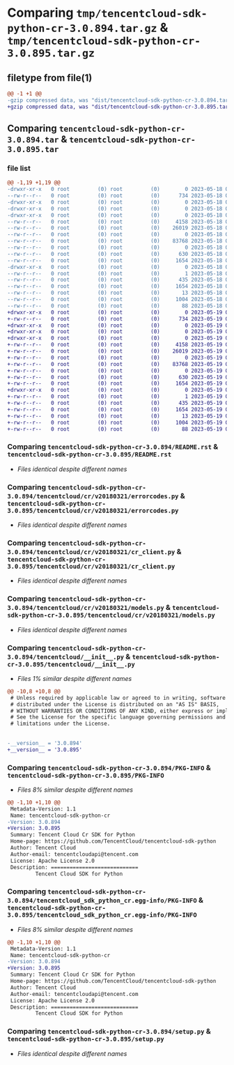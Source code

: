 # Comparing `tmp/tencentcloud-sdk-python-cr-3.0.894.tar.gz` & `tmp/tencentcloud-sdk-python-cr-3.0.895.tar.gz`

## filetype from file(1)

```diff
@@ -1 +1 @@
-gzip compressed data, was "dist/tencentcloud-sdk-python-cr-3.0.894.tar", last modified: Thu May 18 00:22:34 2023, max compression
+gzip compressed data, was "dist/tencentcloud-sdk-python-cr-3.0.895.tar", last modified: Fri May 19 02:47:45 2023, max compression
```

## Comparing `tencentcloud-sdk-python-cr-3.0.894.tar` & `tencentcloud-sdk-python-cr-3.0.895.tar`

### file list

```diff
@@ -1,19 +1,19 @@
-drwxr-xr-x   0 root         (0) root         (0)        0 2023-05-18 00:22:34.000000 tencentcloud-sdk-python-cr-3.0.894/
--rw-r--r--   0 root         (0) root         (0)      734 2023-05-18 00:22:34.000000 tencentcloud-sdk-python-cr-3.0.894/README.rst
-drwxr-xr-x   0 root         (0) root         (0)        0 2023-05-18 00:22:34.000000 tencentcloud-sdk-python-cr-3.0.894/tencentcloud/
-drwxr-xr-x   0 root         (0) root         (0)        0 2023-05-18 00:22:34.000000 tencentcloud-sdk-python-cr-3.0.894/tencentcloud/cr/
-drwxr-xr-x   0 root         (0) root         (0)        0 2023-05-18 00:22:34.000000 tencentcloud-sdk-python-cr-3.0.894/tencentcloud/cr/v20180321/
--rw-r--r--   0 root         (0) root         (0)     4158 2023-05-18 00:22:34.000000 tencentcloud-sdk-python-cr-3.0.894/tencentcloud/cr/v20180321/errorcodes.py
--rw-r--r--   0 root         (0) root         (0)    26019 2023-05-18 00:22:34.000000 tencentcloud-sdk-python-cr-3.0.894/tencentcloud/cr/v20180321/cr_client.py
--rw-r--r--   0 root         (0) root         (0)        0 2023-05-18 00:22:34.000000 tencentcloud-sdk-python-cr-3.0.894/tencentcloud/cr/v20180321/__init__.py
--rw-r--r--   0 root         (0) root         (0)    83768 2023-05-18 00:22:34.000000 tencentcloud-sdk-python-cr-3.0.894/tencentcloud/cr/v20180321/models.py
--rw-r--r--   0 root         (0) root         (0)        0 2023-05-18 00:22:34.000000 tencentcloud-sdk-python-cr-3.0.894/tencentcloud/cr/__init__.py
--rw-r--r--   0 root         (0) root         (0)      630 2023-05-18 00:22:34.000000 tencentcloud-sdk-python-cr-3.0.894/tencentcloud/__init__.py
--rw-r--r--   0 root         (0) root         (0)     1654 2023-05-18 00:22:34.000000 tencentcloud-sdk-python-cr-3.0.894/PKG-INFO
-drwxr-xr-x   0 root         (0) root         (0)        0 2023-05-18 00:22:34.000000 tencentcloud-sdk-python-cr-3.0.894/tencentcloud_sdk_python_cr.egg-info/
--rw-r--r--   0 root         (0) root         (0)        1 2023-05-18 00:22:34.000000 tencentcloud-sdk-python-cr-3.0.894/tencentcloud_sdk_python_cr.egg-info/dependency_links.txt
--rw-r--r--   0 root         (0) root         (0)      435 2023-05-18 00:22:34.000000 tencentcloud-sdk-python-cr-3.0.894/tencentcloud_sdk_python_cr.egg-info/SOURCES.txt
--rw-r--r--   0 root         (0) root         (0)     1654 2023-05-18 00:22:34.000000 tencentcloud-sdk-python-cr-3.0.894/tencentcloud_sdk_python_cr.egg-info/PKG-INFO
--rw-r--r--   0 root         (0) root         (0)       13 2023-05-18 00:22:34.000000 tencentcloud-sdk-python-cr-3.0.894/tencentcloud_sdk_python_cr.egg-info/top_level.txt
--rw-r--r--   0 root         (0) root         (0)     1004 2023-05-18 00:22:34.000000 tencentcloud-sdk-python-cr-3.0.894/setup.py
--rw-r--r--   0 root         (0) root         (0)       88 2023-05-18 00:22:34.000000 tencentcloud-sdk-python-cr-3.0.894/setup.cfg
+drwxr-xr-x   0 root         (0) root         (0)        0 2023-05-19 02:47:45.000000 tencentcloud-sdk-python-cr-3.0.895/
+-rw-r--r--   0 root         (0) root         (0)      734 2023-05-19 02:47:45.000000 tencentcloud-sdk-python-cr-3.0.895/README.rst
+drwxr-xr-x   0 root         (0) root         (0)        0 2023-05-19 02:47:45.000000 tencentcloud-sdk-python-cr-3.0.895/tencentcloud/
+drwxr-xr-x   0 root         (0) root         (0)        0 2023-05-19 02:47:45.000000 tencentcloud-sdk-python-cr-3.0.895/tencentcloud/cr/
+drwxr-xr-x   0 root         (0) root         (0)        0 2023-05-19 02:47:45.000000 tencentcloud-sdk-python-cr-3.0.895/tencentcloud/cr/v20180321/
+-rw-r--r--   0 root         (0) root         (0)     4158 2023-05-19 02:47:45.000000 tencentcloud-sdk-python-cr-3.0.895/tencentcloud/cr/v20180321/errorcodes.py
+-rw-r--r--   0 root         (0) root         (0)    26019 2023-05-19 02:47:45.000000 tencentcloud-sdk-python-cr-3.0.895/tencentcloud/cr/v20180321/cr_client.py
+-rw-r--r--   0 root         (0) root         (0)        0 2023-05-19 02:47:45.000000 tencentcloud-sdk-python-cr-3.0.895/tencentcloud/cr/v20180321/__init__.py
+-rw-r--r--   0 root         (0) root         (0)    83768 2023-05-19 02:47:45.000000 tencentcloud-sdk-python-cr-3.0.895/tencentcloud/cr/v20180321/models.py
+-rw-r--r--   0 root         (0) root         (0)        0 2023-05-19 02:47:45.000000 tencentcloud-sdk-python-cr-3.0.895/tencentcloud/cr/__init__.py
+-rw-r--r--   0 root         (0) root         (0)      630 2023-05-19 02:47:45.000000 tencentcloud-sdk-python-cr-3.0.895/tencentcloud/__init__.py
+-rw-r--r--   0 root         (0) root         (0)     1654 2023-05-19 02:47:45.000000 tencentcloud-sdk-python-cr-3.0.895/PKG-INFO
+drwxr-xr-x   0 root         (0) root         (0)        0 2023-05-19 02:47:45.000000 tencentcloud-sdk-python-cr-3.0.895/tencentcloud_sdk_python_cr.egg-info/
+-rw-r--r--   0 root         (0) root         (0)        1 2023-05-19 02:47:45.000000 tencentcloud-sdk-python-cr-3.0.895/tencentcloud_sdk_python_cr.egg-info/dependency_links.txt
+-rw-r--r--   0 root         (0) root         (0)      435 2023-05-19 02:47:45.000000 tencentcloud-sdk-python-cr-3.0.895/tencentcloud_sdk_python_cr.egg-info/SOURCES.txt
+-rw-r--r--   0 root         (0) root         (0)     1654 2023-05-19 02:47:45.000000 tencentcloud-sdk-python-cr-3.0.895/tencentcloud_sdk_python_cr.egg-info/PKG-INFO
+-rw-r--r--   0 root         (0) root         (0)       13 2023-05-19 02:47:45.000000 tencentcloud-sdk-python-cr-3.0.895/tencentcloud_sdk_python_cr.egg-info/top_level.txt
+-rw-r--r--   0 root         (0) root         (0)     1004 2023-05-19 02:47:45.000000 tencentcloud-sdk-python-cr-3.0.895/setup.py
+-rw-r--r--   0 root         (0) root         (0)       88 2023-05-19 02:47:45.000000 tencentcloud-sdk-python-cr-3.0.895/setup.cfg
```

### Comparing `tencentcloud-sdk-python-cr-3.0.894/README.rst` & `tencentcloud-sdk-python-cr-3.0.895/README.rst`

 * *Files identical despite different names*

### Comparing `tencentcloud-sdk-python-cr-3.0.894/tencentcloud/cr/v20180321/errorcodes.py` & `tencentcloud-sdk-python-cr-3.0.895/tencentcloud/cr/v20180321/errorcodes.py`

 * *Files identical despite different names*

### Comparing `tencentcloud-sdk-python-cr-3.0.894/tencentcloud/cr/v20180321/cr_client.py` & `tencentcloud-sdk-python-cr-3.0.895/tencentcloud/cr/v20180321/cr_client.py`

 * *Files identical despite different names*

### Comparing `tencentcloud-sdk-python-cr-3.0.894/tencentcloud/cr/v20180321/models.py` & `tencentcloud-sdk-python-cr-3.0.895/tencentcloud/cr/v20180321/models.py`

 * *Files identical despite different names*

### Comparing `tencentcloud-sdk-python-cr-3.0.894/tencentcloud/__init__.py` & `tencentcloud-sdk-python-cr-3.0.895/tencentcloud/__init__.py`

 * *Files 1% similar despite different names*

```diff
@@ -10,8 +10,8 @@
 # Unless required by applicable law or agreed to in writing, software
 # distributed under the License is distributed on an "AS IS" BASIS,
 # WITHOUT WARRANTIES OR CONDITIONS OF ANY KIND, either express or implied.
 # See the License for the specific language governing permissions and
 # limitations under the License.
 
 
-__version__ = '3.0.894'
+__version__ = '3.0.895'
```

### Comparing `tencentcloud-sdk-python-cr-3.0.894/PKG-INFO` & `tencentcloud-sdk-python-cr-3.0.895/PKG-INFO`

 * *Files 8% similar despite different names*

```diff
@@ -1,10 +1,10 @@
 Metadata-Version: 1.1
 Name: tencentcloud-sdk-python-cr
-Version: 3.0.894
+Version: 3.0.895
 Summary: Tencent Cloud Cr SDK for Python
 Home-page: https://github.com/TencentCloud/tencentcloud-sdk-python
 Author: Tencent Cloud
 Author-email: tencentcloudapi@tencent.com
 License: Apache License 2.0
 Description: ============================
         Tencent Cloud SDK for Python
```

### Comparing `tencentcloud-sdk-python-cr-3.0.894/tencentcloud_sdk_python_cr.egg-info/PKG-INFO` & `tencentcloud-sdk-python-cr-3.0.895/tencentcloud_sdk_python_cr.egg-info/PKG-INFO`

 * *Files 8% similar despite different names*

```diff
@@ -1,10 +1,10 @@
 Metadata-Version: 1.1
 Name: tencentcloud-sdk-python-cr
-Version: 3.0.894
+Version: 3.0.895
 Summary: Tencent Cloud Cr SDK for Python
 Home-page: https://github.com/TencentCloud/tencentcloud-sdk-python
 Author: Tencent Cloud
 Author-email: tencentcloudapi@tencent.com
 License: Apache License 2.0
 Description: ============================
         Tencent Cloud SDK for Python
```

### Comparing `tencentcloud-sdk-python-cr-3.0.894/setup.py` & `tencentcloud-sdk-python-cr-3.0.895/setup.py`

 * *Files identical despite different names*

